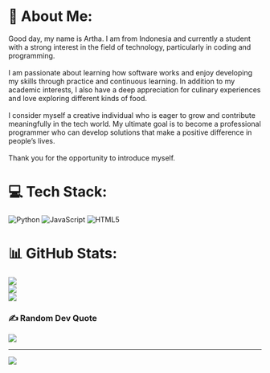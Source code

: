 # 💫 About Me:
Good day, my name is Artha. I am from Indonesia and currently a student with a strong interest in the field of technology, particularly in coding and programming.<br><br>I am passionate about learning how software works and enjoy developing my skills through practice and continuous learning. In addition to my academic interests, I also have a deep appreciation for culinary experiences and love exploring different kinds of food.<br><br>I consider myself a creative individual who is eager to grow and contribute meaningfully in the tech world. My ultimate goal is to become a professional programmer who can develop solutions that make a positive difference in people’s lives.<br><br>Thank you for the opportunity to introduce myself.


# 💻 Tech Stack:
![Python](https://img.shields.io/badge/python-3670A0?style=for-the-badge&logo=python&logoColor=ffdd54) ![JavaScript](https://img.shields.io/badge/javascript-%23323330.svg?style=for-the-badge&logo=javascript&logoColor=%23F7DF1E) ![HTML5](https://img.shields.io/badge/html5-%23E34F26.svg?style=for-the-badge&logo=html5&logoColor=white)
# 📊 GitHub Stats:
![](https://github-readme-stats.vercel.app/api?username=Artha444&theme=dark&hide_border=false&include_all_commits=false&count_private=false)<br/>
![](https://nirzak-streak-stats.vercel.app/?user=Artha444&theme=dark&hide_border=false)<br/>
![](https://github-readme-stats.vercel.app/api/top-langs/?username=Artha444&theme=dark&hide_border=false&include_all_commits=false&count_private=false&layout=compact)

### ✍️ Random Dev Quote
![](https://quotes-github-readme.vercel.app/api?type=horizontal&theme=radical)

---
[![](https://visitcount.itsvg.in/api?id=Artha444&icon=0&color=0)](https://visitcount.itsvg.in)

<!-- Proudly created with GPRM ( https://gprm.itsvg.in ) -->
